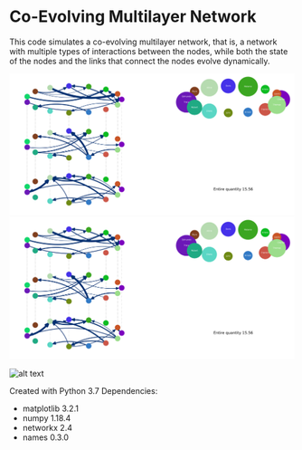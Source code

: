 # Co-Evolving Multilayer Network

This code simulates a co-evolving multilayer network, that is, a network with multiple types of interactions between the nodes, while both the state of the nodes and the links that connect the nodes evolve dynamically.

![Alt text](/images/simulation_screenshot.svg)
<img src="./images/simulation_screenshot.svg">

![alt text](https://github.com/helmrad/Co-evolving_Multilayer_Network/images/simulation_screenshot.svg "Screenshot of the network simulation")

Created with Python 3.7
Dependencies:
- matplotlib 3.2.1
- numpy 1.18.4
- networkx 2.4
- names 0.3.0
